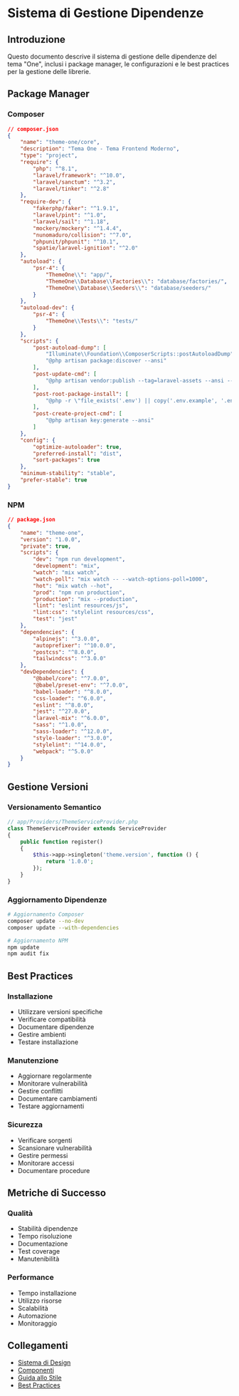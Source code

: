 # Sistema di Gestione Dipendenze

## Introduzione

Questo documento descrive il sistema di gestione delle dipendenze del tema "One", inclusi i package manager, le configurazioni e le best practices per la gestione delle librerie.

## Package Manager

### Composer
```json
// composer.json
{
    "name": "theme-one/core",
    "description": "Tema One - Tema Frontend Moderno",
    "type": "project",
    "require": {
        "php": "^8.1",
        "laravel/framework": "^10.0",
        "laravel/sanctum": "^3.2",
        "laravel/tinker": "^2.8"
    },
    "require-dev": {
        "fakerphp/faker": "^1.9.1",
        "laravel/pint": "^1.0",
        "laravel/sail": "^1.18",
        "mockery/mockery": "^1.4.4",
        "nunomaduro/collision": "^7.0",
        "phpunit/phpunit": "^10.1",
        "spatie/laravel-ignition": "^2.0"
    },
    "autoload": {
        "psr-4": {
            "ThemeOne\\": "app/",
            "ThemeOne\\Database\\Factories\\": "database/factories/",
            "ThemeOne\\Database\\Seeders\\": "database/seeders/"
        }
    },
    "autoload-dev": {
        "psr-4": {
            "ThemeOne\\Tests\\": "tests/"
        }
    },
    "scripts": {
        "post-autoload-dump": [
            "Illuminate\\Foundation\\ComposerScripts::postAutoloadDump",
            "@php artisan package:discover --ansi"
        ],
        "post-update-cmd": [
            "@php artisan vendor:publish --tag=laravel-assets --ansi --force"
        ],
        "post-root-package-install": [
            "@php -r \"file_exists('.env') || copy('.env.example', '.env');\""
        ],
        "post-create-project-cmd": [
            "@php artisan key:generate --ansi"
        ]
    },
    "config": {
        "optimize-autoloader": true,
        "preferred-install": "dist",
        "sort-packages": true
    },
    "minimum-stability": "stable",
    "prefer-stable": true
}
```

### NPM
```json
// package.json
{
    "name": "theme-one",
    "version": "1.0.0",
    "private": true,
    "scripts": {
        "dev": "npm run development",
        "development": "mix",
        "watch": "mix watch",
        "watch-poll": "mix watch -- --watch-options-poll=1000",
        "hot": "mix watch --hot",
        "prod": "npm run production",
        "production": "mix --production",
        "lint": "eslint resources/js",
        "lint:css": "stylelint resources/css",
        "test": "jest"
    },
    "dependencies": {
        "alpinejs": "^3.0.0",
        "autoprefixer": "^10.0.0",
        "postcss": "^8.0.0",
        "tailwindcss": "^3.0.0"
    },
    "devDependencies": {
        "@babel/core": "^7.0.0",
        "@babel/preset-env": "^7.0.0",
        "babel-loader": "^8.0.0",
        "css-loader": "^6.0.0",
        "eslint": "^8.0.0",
        "jest": "^27.0.0",
        "laravel-mix": "^6.0.0",
        "sass": "^1.0.0",
        "sass-loader": "^12.0.0",
        "style-loader": "^3.0.0",
        "stylelint": "^14.0.0",
        "webpack": "^5.0.0"
    }
}
```

## Gestione Versioni

### Versionamento Semantico
```php
// app/Providers/ThemeServiceProvider.php
class ThemeServiceProvider extends ServiceProvider
{
    public function register()
    {
        $this->app->singleton('theme.version', function () {
            return '1.0.0';
        });
    }
}
```

### Aggiornamento Dipendenze
```bash
# Aggiornamento Composer
composer update --no-dev
composer update --with-dependencies

# Aggiornamento NPM
npm update
npm audit fix
```

## Best Practices

### Installazione
- Utilizzare versioni specifiche
- Verificare compatibilità
- Documentare dipendenze
- Gestire ambienti
- Testare installazione

### Manutenzione
- Aggiornare regolarmente
- Monitorare vulnerabilità
- Gestire conflitti
- Documentare cambiamenti
- Testare aggiornamenti

### Sicurezza
- Verificare sorgenti
- Scansionare vulnerabilità
- Gestire permessi
- Monitorare accessi
- Documentare procedure

## Metriche di Successo

### Qualità
- Stabilità dipendenze
- Tempo risoluzione
- Documentazione
- Test coverage
- Manutenibilità

### Performance
- Tempo installazione
- Utilizzo risorse
- Scalabilità
- Automazione
- Monitoraggio

## Collegamenti

- [Sistema di Design](../design_system.md)
- [Componenti](../components.md)
- [Guida allo Stile](../style_guide.md)
- [Best Practices](../best_practices.md) 
